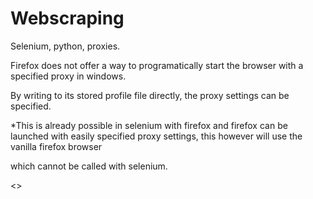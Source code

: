 # Webscraping
Selenium, python, proxies. 


<Python Mozilla Firefox start with checked proxy from list>
  Firefox does not offer a way to programatically start the browser with a specified proxy in windows. 

  By writing to its stored profile file directly, the proxy settings can be specified. 

  *This is already possible in selenium with firefox and firefox can be launched with easily specified proxy settings, this however will use the vanilla firefox browser

  which cannot be called with selenium. 

<>

